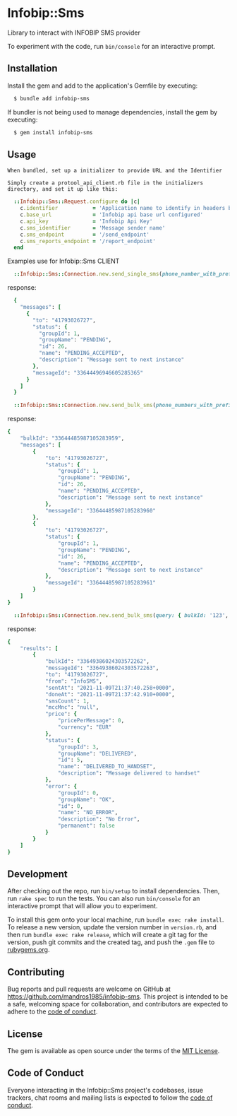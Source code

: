 # Infobip::Sms

Library to interact with INFOBIP SMS provider 

To experiment with the code, run `bin/console` for an interactive prompt.

## Installation

Install the gem and add to the application's Gemfile by executing:

```bash
  $ bundle add infobip-sms
```

If bundler is not being used to manage dependencies, install the gem by executing:

```bash
  $ gem install infobip-sms
```

## Usage
    
    When bundled, set up a initializer to provide URL and the Identifier

    Simply create a protool_api_client.rb file in the initializers directory, and set it up like this:

```ruby
  ::Infobip::Sms::Request.configure do |c|
    c.identifier           = 'Application name to identify in headers by'
    c.base_url             = 'Infobip api base url configured'
    c.api_key              = 'Infobip Api Key'
    c.sms_identifier       = 'Message sender name'
    c.sms_endpoint         = '/send_endpoint'
    c.sms_reports_endpoint = '/report_endpoint'
  end
```

Examples use for Infobip::Sms CLIENT

```ruby
  ::Infobip::Sms::Connection.new.send_single_sms(phone_number_with_prefix: +48600500400, content: "Some Message", custom_identifier: nil || "SMS_SENDER_NAME")
```

response:
```ruby
  {
    "messages": [
      {
        "to": "41793026727",
        "status": {
          "groupId": 1,
          "groupName": "PENDING",
          "id": 26,
          "name": "PENDING_ACCEPTED",
          "description": "Message sent to next instance"
        },
        "messageId": "33644496946605285365"
      }
    ]
  }
```
```ruby
  ::Infobip::Sms::Connection.new.send_bulk_sms(phone_numbers_with_prefix: [+48600500400], content: "Some Message", custom_identifier: nil || "SMS_SENDER_NAME")
```

response: 
```ruby
{
    "bulkId": "33644485987105283959",
    "messages": [
        {
            "to": "41793026727",
            "status": {
                "groupId": 1,
                "groupName": "PENDING",
                "id": 26,
                "name": "PENDING_ACCEPTED",
                "description": "Message sent to next instance"
            },
            "messageId": "33644485987105283960"
        },
        {
            "to": "41793026727",
            "status": {
                "groupId": 1,
                "groupName": "PENDING",
                "id": 26,
                "name": "PENDING_ACCEPTED",
                "description": "Message sent to next instance"
            },
            "messageId": "33644485987105283961"
        }
    ]
}
```
```ruby
  ::Infobip::Sms::Connection.new.send_bulk_sms(query: { bulkId: '123', messageId: '123' })
```

response: 
```ruby 
{
    "results": [
        {
            "bulkId": "33649386024303572262",
            "messageId": "33649386024303572263",
            "to": "41793026727",
            "from": "InfoSMS",
            "sentAt": "2021-11-09T21:37:40.258+0000",
            "doneAt": "2021-11-09T21:37:42.910+0000",
            "smsCount": 1,
            "mccMnc": "null",
            "price": {
                "pricePerMessage": 0,
                "currency": "EUR"
            },
            "status": {
                "groupId": 3,
                "groupName": "DELIVERED",
                "id": 5,
                "name": "DELIVERED_TO_HANDSET",
                "description": "Message delivered to handset"
            },
            "error": {
                "groupId": 0,
                "groupName": "OK",
                "id": 0,
                "name": "NO_ERROR",
                "description": "No Error",
                "permanent": false
            }
        }
    ]
}
```

## Development

After checking out the repo, run `bin/setup` to install dependencies. Then, run `rake spec` to run the tests. You can also run `bin/console` for an interactive prompt that will allow you to experiment.

To install this gem onto your local machine, run `bundle exec rake install`. To release a new version, update the version number in `version.rb`, and then run `bundle exec rake release`, which will create a git tag for the version, push git commits and the created tag, and push the `.gem` file to [rubygems.org](https://rubygems.org).

## Contributing

Bug reports and pull requests are welcome on GitHub at https://github.com/mandros1985/infobip-sms. This project is intended to be a safe, welcoming space for collaboration, and contributors are expected to adhere to the [code of conduct](https://github.com/mandros1985/infobip-sms/blob/name/CODE_OF_CONDUCT.md).

## License

The gem is available as open source under the terms of the [MIT License](https://opensource.org/licenses/MIT).

## Code of Conduct

Everyone interacting in the Infobip::Sms project's codebases, issue trackers, chat rooms and mailing lists is expected to follow the [code of conduct](https://github.com/[USERNAME]/infobip-sms/blob/name/CODE_OF_CONDUCT.md).
